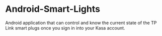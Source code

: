 # Android-Smart-Lights
Android application that can control and know the current state of the TP Link smart plugs once you sign in into your Kasa account.